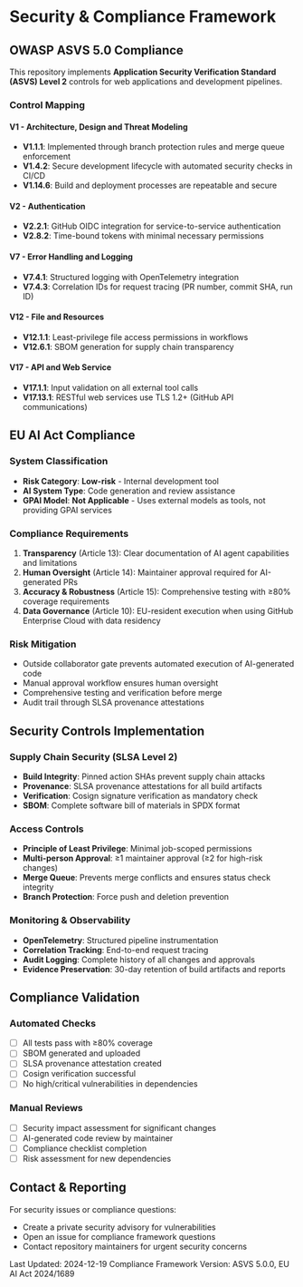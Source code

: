 # Security & Compliance Framework

## OWASP ASVS 5.0 Compliance

This repository implements **Application Security Verification Standard (ASVS) Level 2** controls for web applications and development pipelines.

### Control Mapping

#### V1 - Architecture, Design and Threat Modeling
- **V1.1.1**: Implemented through branch protection rules and merge queue enforcement
- **V1.4.2**: Secure development lifecycle with automated security checks in CI/CD
- **V1.14.6**: Build and deployment processes are repeatable and secure

#### V2 - Authentication
- **V2.2.1**: GitHub OIDC integration for service-to-service authentication
- **V2.8.2**: Time-bound tokens with minimal necessary permissions

#### V7 - Error Handling and Logging  
- **V7.4.1**: Structured logging with OpenTelemetry integration
- **V7.4.3**: Correlation IDs for request tracing (PR number, commit SHA, run ID)

#### V12 - File and Resources
- **V12.1.1**: Least-privilege file access permissions in workflows
- **V12.6.1**: SBOM generation for supply chain transparency

#### V17 - API and Web Service
- **V17.1.1**: Input validation on all external tool calls
- **V17.13.1**: RESTful web services use TLS 1.2+ (GitHub API communications)

## EU AI Act Compliance

### System Classification
- **Risk Category**: **Low-risk** - Internal development tool
- **AI System Type**: Code generation and review assistance
- **GPAI Model**: **Not Applicable** - Uses external models as tools, not providing GPAI services

### Compliance Requirements
1. **Transparency** (Article 13): Clear documentation of AI agent capabilities and limitations
2. **Human Oversight** (Article 14): Maintainer approval required for AI-generated PRs
3. **Accuracy & Robustness** (Article 15): Comprehensive testing with ≥80% coverage requirements
4. **Data Governance** (Article 10): EU-resident execution when using GitHub Enterprise Cloud with data residency

### Risk Mitigation
- Outside collaborator gate prevents automated execution of AI-generated code
- Manual approval workflow ensures human oversight
- Comprehensive testing and verification before merge
- Audit trail through SLSA provenance attestations

## Security Controls Implementation

### Supply Chain Security (SLSA Level 2)
- **Build Integrity**: Pinned action SHAs prevent supply chain attacks
- **Provenance**: SLSA provenance attestations for all build artifacts
- **Verification**: Cosign signature verification as mandatory check
- **SBOM**: Complete software bill of materials in SPDX format

### Access Controls
- **Principle of Least Privilege**: Minimal job-scoped permissions
- **Multi-person Approval**: ≥1 maintainer approval (≥2 for high-risk changes)
- **Merge Queue**: Prevents merge conflicts and ensures status check integrity
- **Branch Protection**: Force push and deletion prevention

### Monitoring & Observability
- **OpenTelemetry**: Structured pipeline instrumentation
- **Correlation Tracking**: End-to-end request tracing
- **Audit Logging**: Complete history of all changes and approvals
- **Evidence Preservation**: 30-day retention of build artifacts and reports

## Compliance Validation

### Automated Checks
- [ ] All tests pass with ≥80% coverage
- [ ] SBOM generated and uploaded
- [ ] SLSA provenance attestation created
- [ ] Cosign verification successful
- [ ] No high/critical vulnerabilities in dependencies

### Manual Reviews
- [ ] Security impact assessment for significant changes
- [ ] AI-generated code review by maintainer
- [ ] Compliance checklist completion
- [ ] Risk assessment for new dependencies

## Contact & Reporting

For security issues or compliance questions:
- Create a private security advisory for vulnerabilities
- Open an issue for compliance framework questions
- Contact repository maintainers for urgent security concerns

Last Updated: 2024-12-19
Compliance Framework Version: ASVS 5.0.0, EU AI Act 2024/1689